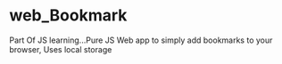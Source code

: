 # web_Bookmark
Part Of JS learning...Pure JS Web app to simply add bookmarks to your browser, Uses local storage
